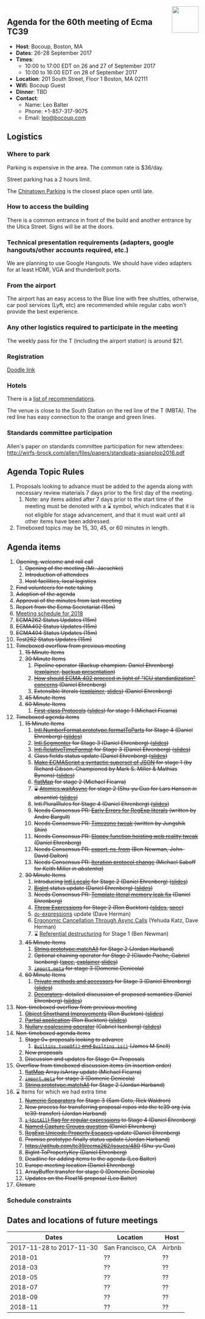 <img src="../images/Ecma_RVB-003.jpg" align="right" height="70" alt="" />

## Agenda for the 60th meeting of Ecma TC39

- **Host**: Bocoup, Boston, MA
- **Dates**: 26-28 September 2017
- **Times**:
  - 10:00 to 17:00 EDT on 26 and 27 of September 2017
  - 10:00 to 16:00 EDT on 28 of September 2017
- **Location**:
  201 South Street, Floor 1
  Boston, MA 02111
- **Wifi**: Bocoup Guest
- **Dinner**: TBD
- **Contact**:
  - Name: Leo Balter
  - Phone: +1-857-317-9075
  - Email: leo@bocoup.com

## Logistics

### Where to park

Parking is expensive in the area. The common rate is $36/day.

Street parking has a 2 hours limit.

The [Chinatown Parking](https://goo.gl/maps/ojxnnqc2T4t) is the closest place open until late.

### How to access the building

There is a common entrance in front of the build and another entrance by the Utica Street. Signs will be at the doors.

### Technical presentation requirements (adapters, google hangouts/other accounts required, etc.)

We are planning to use Google Hangouts. We should have video adapters for at least HDMI, VGA and thunderbolt ports.

### From the airport

The airport has an easy access to the Blue line with free shuttles, otherwise, car pool services (Lyft, etc) are recommended while regular cabs won't provide the best experience.

### Any other logistics required to participate in the meeting

The weekly pass for the T (including the airport station) is around $21.

### Registration

[Doodle link](https://ecma-international.doodle.com/poll/kfhiwdz7662pgw32)

### Hotels

There is a [list of recommendations](https://gist.github.com/leobalter/b5e2231971b104711d545fa835937ea0).

The venue is close to the South Station on the red line of the T (MBTA). The red line has easy connection to the orange and green lines.

### Standards committee participation

Allen's paper on standards committee participation for new attendees: http://wirfs-brock.com/allen/files/papers/standpats-asianplop2016.pdf

## Agenda Topic Rules

1. Proposals looking to advance must be added to the agenda along with necessary review materials 7 days prior to the first day of the meeting.
   1. Note: any items added after 7 days prior to the start time of the meeting must be denoted with a :hourglass: symbol, which indicates that it is not eligible for stage advancement, and that it must wait until all other items have been addressed.
1. Timeboxed topics may be 15, 30, 45, or 60 minutes in length.

## Agenda items

1. ~~Opening, welcome and roll call~~
    1. ~~Opening of the meeting (Mr. Jaeschke)~~
    1. ~~Introduction of attendees~~
    1. ~~Host facilities, local logistics~~
1. ~~Find volunteers for note taking~~
1. ~~Adoption of the agenda~~
1. ~~Approval of the minutes from last meeting~~
1. ~~Report from the Ecma Secretariat (15m)~~
1. [Meeting schedule for 2018](https://github.com/tc39/Reflector/issues/90)
1. ~~ECMA262 Status Updates (15m)~~
1. ~~ECMA402 Status Updates (15m)~~
1. ~~ECMA404 Status Updates (15m)~~
1. ~~Test262 Status Updates (15m)~~
1. ~~Timeboxed overflow from previous meeting~~
    1. ~~15 Minute Items~~
    1. ~~30 Minute Items~~
        1. ~~Pipeline operator (Backup champion: Daniel Ehrenberg) ([explainer](https://github.com/tc39/proposal-pipeline-operator), [backup presentation](https://docs.google.com/presentation/d/1qiWFzi5dkjuUVGcFXwypuQbEbZk-BV7unX0bYurcQsA/edit#slide=id.p))~~
        1. ~~[How should ECMA 402 proceed in light of "ICU standardization" concerns](https://github.com/tc39/ecma402/pull/172) (Daniel Ehrenberg)~~
        1. ~~Extensible literals ([explainer](https://github.com/littledan/proposal-extensible-numeric-literals/blob/HEAD/README.md), [slides](https://docs.google.com/presentation/d/13Ej08CCqXGCTF46GabGdzBepWBgU5d70TtPPYFkkZcs/edit#slide=id.p)) (Daniel Ehrenberg)~~
    1. ~~45 Minute Items~~
    1. ~~60 Minute Items~~
        1. ~~[First-class Protocols](https://github.com/michaelficarra/proposal-first-class-protocols) ([slides](https://docs.google.com/presentation/d/1WrvSyslnF-5VnPj3k3HRq8MRzuiSN1kQ6ENE1iUSmDU/edit?usp=sharing)) for stage 1 (Michael Ficarra)~~
1. ~~Timeboxed agenda items~~
    1. ~~15 Minute Items~~
        1. ~~[Intl.NumberFormat.prototype.formatToParts](https://github.com/tc39/ecma402/pull/160) for Stage 4 (Daniel Ehrenberg) ([slides](https://docs.google.com/presentation/d/1--PmAca3qyQQfQz4OXj7l8QxpzfUF1GS4ET3ampvg_M/edit#slide=id.g255358455f_0_63))~~
        1. ~~[Intl.Segmenter](https://github.com/tc39/proposal-intl-segmenter) for Stage 3 (Daniel Ehrenberg) ([slides](https://docs.google.com/presentation/d/1--PmAca3qyQQfQz4OXj7l8QxpzfUF1GS4ET3ampvg_M/edit#slide=id.g255358455f_0_68))~~
        1. ~~[Intl.RelativeTimeFormat](https://github.com/tc39/proposal-intl-relative-time) for Stage 3 (Daniel Ehrenberg) ([slides](https://docs.google.com/presentation/d/1--PmAca3qyQQfQz4OXj7l8QxpzfUF1GS4ET3ampvg_M/edit#slide=id.g255358455f_0_73))~~
        1. ~~Class fields status update (Daniel Ehrenberg) ([slides](https://docs.google.com/presentation/d/169hWHIKFnX8E-N90FJQS3u5xpo5Tt-s4IFdheLySVfQ/edit#slide=id.p))~~
        1. ~~[Make ECMAScript a syntactic superset of JSON](https://github.com/gibson042/ecma262-proposal-json-superset) for stage 1 (by Richard Gibson. Championed by Mark S. Miller & Mathias Bynens) ([slides](https://docs.google.com/presentation/d/1k4fYiLRnOx7Tt8wJo2cJvhWvEsbK1K7AajZFJ_pLlaI/edit?usp=sharing))~~
        1. ~~[flatMap](https://github.com/tc39/proposal-flatMap) for stage 2 (Michael Ficarra)~~
        1. ~~:hourglass: [Atomics.waitAsync](https://github.com/tc39/proposal-atomics-wait-async/blob/HEAD/PROPOSAL.md) for stage 2 (Shu-yu Guo for Lars Hansen *in absentia*) ([slides](https://docs.google.com/presentation/d/11I90n1TD8JXL1euckt1YWS-VD_fdm_s4MNTiu9FgT5Q/edit?usp=sharing))~~
        1. ~~Intl.PluralRules for Stage 4 (Daniel Ehrenberg) ([slides](https://docs.google.com/presentation/d/1--PmAca3qyQQfQz4OXj7l8QxpzfUF1GS4ET3ampvg_M/edit#slide=id.g255358455f_0_78))~~
        1. ~~Needs Consensus PR: [Early Errors for RegExp literals](https://github.com/tc39/ecma262/pull/984) (written by Andre Bargull)~~
        1. ~~Needs Consensus PR: [Timezone tweak](https://github.com/tc39/ecma262/pull/778) (written by Jungshik Shin)~~
        1. ~~Needs Consensus PR: [Sloppy function hoisting web reality tweak](https://github.com/tc39/ecma262/pull/888) (Daniel Ehrenberg)~~
        1. ~~Needs Consensus PR: [export-ns-from](https://github.com/tc39/ecma262/pull/1005) (Ben Newman, John-David Dalton)~~
        1. ~~Needs Consensus PR: [Iteration protocol change](https://github.com/tc39/ecma262/pull/988) (Michael Saboff for Keith Miller *in abstentia*)~~
    1. ~~30 Minute Items~~
        1. ~~Introducing [Intl.Locale](https://github.com/zbraniecki/proposal-intl-locale) for Stage 2 (Daniel Ehrenberg) ([slides](https://docs.google.com/presentation/d/1I4Ormej3A5911MxQww2k-Cn46T3ZMpRSxN89gYYMHds/edit#slide=id.p))~~
        1. ~~[BigInt](https://github.com/tc39/proposal-bigint) status update (Daniel Ehrenberg) ([slides](https://docs.google.com/presentation/d/1wwI7858NPaXV4xTzQwCqPUj7Hp1baHvQodS7MUbZzbU/edit#slide=id.p))~~
        1. ~~Needs Consensus PR: [Template literal memory leak fix](https://github.com/tc39/ecma262/pull/890) (Daniel Ehrenberg)~~
        1. ~~[Throw Expressions](https://github.com/rbuckton/proposal-throw-expressions) for Stage 2 (Ron Buckton) ([slides](https://docs.google.com/presentation/d/1DlzT3ULW1Iut39zLn1RwPyQk5zxZziSfV8_g38woOPM/edit?usp=sharing), [spec](https://rbuckton.github.io/proposal-throw-expressions/))~~
        1. [`do`-expressions](https://github.com/tc39/proposal-do-expressions) update (Dave Herman)
        1. [Ergonomic Cancellation Through Async Calls](https://docs.google.com/presentation/d/1Lg_chkGiugx69yXKwr5Vrg4Xmxt7Tui0kmUFFZx1KNs/edit?usp=sharing) (Yehuda Katz, Dave Herman)
        1. :hourglass: [Referential destructuring](https://github.com/meteor/proposal-referential-destructuring) for Stage 1 (Ben Newman)
    1. ~~45 Minute Items~~
        1. ~~[String.prototype.matchAll](https://github.com/tc39/proposal-string-matchall/pull/17) for Stage 2 (Jordan Harband)~~
        1. ~~Optional chaining operator for Stage 2 (Claude Pache, Gabriel Isenberg) ([spec](https://tc39.github.io/proposal-optional-chaining/), [explainer](https://github.com/tc39/proposal-optional-chaining) [slides](https://docs.google.com/presentation/d/1iiCtJSW42Z7lg0YlagOZOfI-FTrkN88OuiO3pySawSo/edit?usp=sharing))~~
        1. ~~[`import.meta`](https://github.com/tc39/proposal-import-meta) for stage 3 (Domenic Denicola)~~
    1. ~~60 Minute Items~~
        1. ~~[Private methods and accessors](https://github.com/littledan/proposal-private-methods) for Stage 3 (Daniel Ehrenberg) ([slides](https://docs.google.com/presentation/d/1aI89Jgl7CdtKV6D5-ydieUn_-kgRqAD2X8gGzh62xzc/edit#slide=id.p))~~
        1. ~~[Decorators](https://github.com/littledan/proposal-unified-class-features): detailed discussion of proposed semantics (Daniel Ehrenberg) ([slides](https://docs.google.com/presentation/d/1jjGeHMW8xH49dWP8S5xk0EHaST1zmRDlbtwyLxaYWnY/edit#slide=id.p))~~
1. ~~Non-timeboxed overflow from previous meeting~~
    1. ~~[Object Shorthand Improvements](https://github.com/rbuckton/proposal-shorthand-improvements) (Ron Buckton) ([slides](https://docs.google.com/presentation/d/1tsE8sbLBvi-1xHPaeeI9u50ktqDub2EfhyrrvTEkfRA/edit?usp=sharing))~~
    1. ~~[Partial application](https://github.com/rbuckton/proposal-partial-application) (Ron Buckton) ([slides](https://docs.google.com/presentation/d/1GSnqtT1jHbilIAwCuaK2yjKNj0y6cLfJNisZDig3Nm8/edit?usp=sharing))~~
    1. ~~[Nullary coalescing operator](https://github.com/gisenberg/proposal-nullary-coalescing) (Gabriel Isenberg) ([slides](https://docs.google.com/presentation/d/1m5nxTH8ifcmOlyaTmTuMAa1bawiGUyKJzQGlw-EVSKM/edit?usp=sharing))~~
1. ~~Non-timeboxed agenda items~~
    1. ~~Stage 0+ proposals looking to advance~~
       1. ~~[`Builtins.typeOf()` and `Builtins.is()`](https://github.com/jasnell/proposal-istypes) (James M Snell)~~
    1. ~~New proposals~~
    1. ~~Discussion and updates for Stage 0+ Proposals~~
1. ~~Overflow from timeboxed discussion items (in insertion order)~~
    1. ~~[flatMap](https://github.com/tc39/proposal-flatMap) Array.isArray update (Michael Ficarra)~~
    1. ~~[`import.meta`](https://github.com/tc39/proposal-import-meta) for stage 3 (Domenic Denicola)~~
    1. ~~[String.prototype.matchAll](https://github.com/tc39/proposal-string-matchall/pull/17) for Stage 2 (Jordan Harband)~~
1. :hourglass: Items for which we had extra time
    1. ~~[Numeric Separators](https://github.com/samuelgoto/proposal-numeric-separator) for Stage 3 (Sam Goto, Rick Waldron)~~
    1. ~~New process for transferring proposal repos into the tc39 org (via tc39-transfer) (Jordan Harband)~~
    1. ~~[`s` (`dotAll`) flag for regular expressions](https://github.com/tc39/proposal-regexp-dotall-flag) to Stage 4 (Daniel Ehrenberg)~~
    1. ~~[Named Capture Groups question](https://github.com/tc39/proposal-regexp-named-groups/issues/29) (Daniel Ehrenberg)~~
    1. ~~[RegExp Unicode Property Escapes](https://github.com/tc39/proposal-regexp-unicode-property-escapes) update (Daniel Ehrenberg)~~
    1. ~~Promise.prototype.finally status update (Jordan Harband)~~
    1. ~~https://github.com/tc39/ecma262/issues/480 (Shu-yu Guo)~~
    1. ~~BigInt ToPropertyKey (Daniel Ehrenberg)~~
    1. ~~Deadline for adding items to the agenda (Leo Balter)~~
    1. ~~Europe meeting location (Daniel Ehrenberg)~~
    1. ~~ArrayBuffer.transfer for stage 0 (Domenic Denicola)~~
    1. ~~Updates on the Float16 proposal (Leo Balter)~~
1. ~~Closure~~

### Schedule constraints

## Dates and locations of future meetings

| Dates                    | Location          | Host       |
|--------------------------|-------------------|------------|
| 2017-11-28 to 2017-11-30 | San Francisco, CA | Airbnb     |
| 2018-01                  | ??                | ??         |
| 2018-03                  | ??                | ??         |
| 2018-05                  | ??                | ??         |
| 2018-07                  | ??                | ??         |
| 2018-09                  | ??                | ??         |
| 2018-11                  | ??                | ??         |
